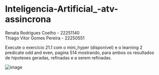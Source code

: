 # Inteligencia-Artificial_-atv-assincrona

Renata Rodrigues Coelho - 22251140  
Thiago Vítor Gomes Pereira - 22250551

Execute o exercicio 21.1 com o mini_hyper (disponivel) e o learning
2 predicate odd and even, pagina 514 mostrando, para ambos os resultados
de hipoteses geradas, refinadas e a serem refinadas.

![image](https://github.com/user-attachments/assets/28043af5-eacd-4434-9dbe-6d746f35d1fe)
